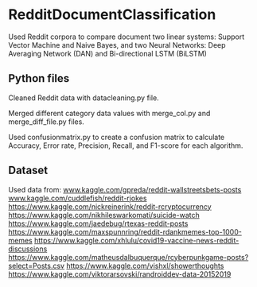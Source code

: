 # RedditDocumentClassification
Used Reddit corpora to compare document two linear systems: Support Vector Machine and Naive Bayes, and two Neural Networks: Deep Averaging Network (DAN) and Bi-directional LSTM (BiLSTM)

## Python files
Cleaned Reddit data with datacleaning.py file. 

Merged different category data values with merge_col.py and merge_diff_file.py files.

Used confusionmatrix.py to create a confusion matrix to calculate Accuracy, Error rate, Precision, Recall, and F1-score for each algorithm. 

## Dataset
Used data from:
www.kaggle.com/gpreda/reddit-wallstreetsbets-posts
www.kaggle.com/cuddlefish/reddit-rjokes
https://www.kaggle.com/nickreinerink/reddit-rcryptocurrency 
https://www.kaggle.com/nikhileswarkomati/suicide-watch 
https://www.kaggle.com/jaedebug/rtexas-reddit-posts 
https://www.kaggle.com/maxspunnring/reddit-rdankmemes-top-1000-memes 
https://www.kaggle.com/xhlulu/covid19-vaccine-news-reddit-discussions 
https://www.kaggle.com/matheusdalbuquerque/rcyberpunkgame-posts?select=Posts.csv 
https://www.kaggle.com/vishxl/showerthoughts 
https://www.kaggle.com/viktorarsovski/randroiddev-data-20152019

